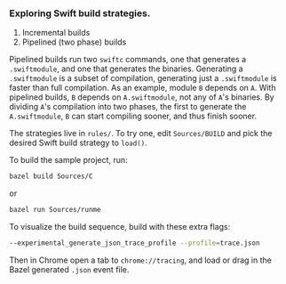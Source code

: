 ### Exploring Swift build strategies.

1. Incremental builds
2. Pipelined (two phase) builds

Pipelined builds run two `swiftc` commands, one that generates a `.swiftmodule`, and one that generates the binaries. Generating a `.swiftmodule` is a subset of compilation, generating just a `.swiftmodule` is faster than full compilation. As an example, module `B` depends on `A`. With pipelined builds, `B` depends on `A.swiftmodule`, not any of `A`'s binaries. By dividing `A`'s compilation into two phases, the first to generate the `A.swiftmodule`, `B` can start compiling sooner, and thus finish sooner.

The strategies live in `rules/`. To try one, edit `Sources/BUILD` and pick the desired Swift build strategy to `load()`.

To build the sample project, run:

```sh
bazel build Sources/C
```

or

```sh
bazel run Sources/runme
```

To visualize the build sequence, build with these extra flags:

```sh
--experimental_generate_json_trace_profile --profile=trace.json
```

Then in Chrome open a tab to `chrome://tracing`, and load or drag in the Bazel generated `.json` event file.
